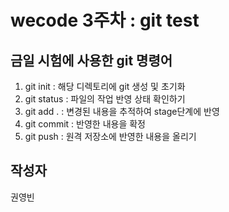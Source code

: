 # wecode 3주차 : git test

## 금일 시험에 사용한 git 명령어

1. git init : 해당 디렉토리에 git 생성 및 초기화
2. git status : 파일의 작업 반영 상태 확인하기
3. git add . : 변경된 내용을 추적하여 stage단계에 반영
4. git commit : 반영한 내용을 확정
5. git push : 원격 저장소에 반영한 내용을 올리기

## 작성자

권영빈
